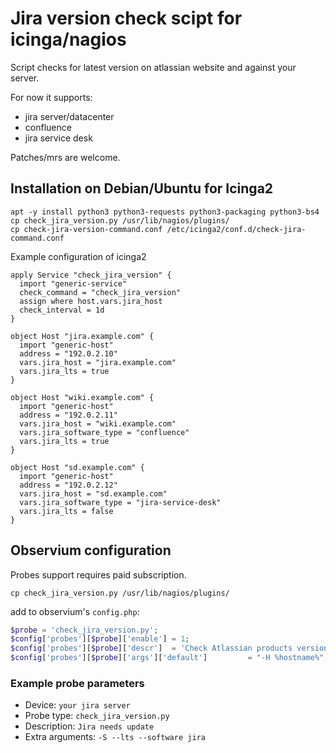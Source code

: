 Jira version check scipt for icinga/nagios
==========================================

Script checks for latest version on atlassian website and against your server.

For now it supports:
- jira server/datacenter
- confluence
- jira service desk

Patches/mrs are welcome.

## Installation on Debian/Ubuntu for Icinga2

```commandline
apt -y install python3 python3-requests python3-packaging python3-bs4
cp check_jira_version.py /usr/lib/nagios/plugins/
cp check-jira-version-command.conf /etc/icinga2/conf.d/check-jira-command.conf
```

Example configuration of icinga2

```
apply Service "check_jira_version" {
  import "generic-service"
  check_command = "check_jira_version"
  assign where host.vars.jira_host
  check_interval = 1d
}

object Host "jira.example.com" {
  import "generic-host"
  address = "192.0.2.10"
  vars.jira_host = "jira.example.com"
  vars.jira_lts = true
}

object Host "wiki.example.com" {
  import "generic-host"
  address = "192.0.2.11"
  vars.jira_host = "wiki.example.com"
  vars.jira_software_type = "confluence"
  vars.jira_lts = true
}

object Host "sd.example.com" {
  import "generic-host"
  address = "192.0.2.12"
  vars.jira_host = "sd.example.com"
  vars.jira_software_type = "jira-service-desk"
  vars.jira_lts = false
}
```

## Observium configuration

Probes support requires paid subscription.

```commandline
cp check_jira_version.py /usr/lib/nagios/plugins/
```

add to observium's `config.php`:

```php
$probe = 'check_jira_version.py';
$config['probes'][$probe]['enable'] = 1;
$config['probes'][$probe]['descr']  = 'Check Atlassian products versions';
$config['probes'][$probe]['args']['default']         = "-H %hostname%";
```

### Example probe parameters
* Device: `your jira server`
* Probe type: `check_jira_version.py`
* Description: `Jira needs update`
* Extra arguments: `-S --lts --software jira`
